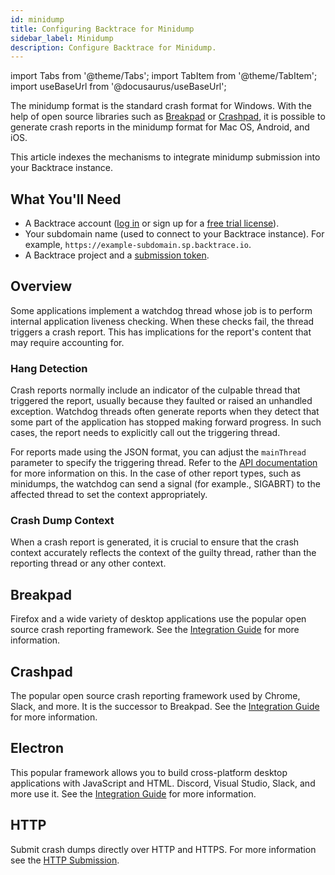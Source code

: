 ```yaml
---
id: minidump
title: Configuring Backtrace for Minidump
sidebar_label: Minidump
description: Configure Backtrace for Minidump.
---
```


import Tabs from '@theme/Tabs';
import TabItem from '@theme/TabItem';
import useBaseUrl from '@docusaurus/useBaseUrl';

The minidump format is the standard crash format for Windows. With the help of open source libraries such as [Breakpad](https://chromium.googlesource.com/breakpad/breakpad/) or [Crashpad](https://chromium.googlesource.com/crashpad/crashpad/), it is possible to generate crash reports in the minidump format for Mac OS, Android, and iOS.

This article indexes the mechanisms to integrate minidump submission into your Backtrace instance.

## What You'll Need

- A Backtrace account ([log in](https://backtrace.io/login) or sign up for a [free trial license](https://backtrace.io/sign-up)).
- Your subdomain name (used to connect to your Backtrace instance). For example, `https://example-subdomain.sp.backtrace.io`.
- A Backtrace project and a [submission token](/error-reporting/project-setup/submission-url).

## Overview

Some applications implement a watchdog thread whose job is to perform internal application liveness checking. When these checks fail, the thread triggers a crash report. This has implications for the report's content that may require accounting for.

### Hang Detection

Crash reports normally include an indicator of the culpable thread that triggered the report, usually because they faulted or raised an unhandled exception. Watchdog threads often generate reports when they detect that some part of the application has stopped making forward progress. In such cases, the report needs to explicitly call out the triggering thread.

For reports made using the JSON format, you can adjust the `mainThread` parameter to specify the triggering thread. Refer to the [API documentation](https://api.backtrace.io/) for more information on this. In the case of other report types, such as minidumps, the watchdog can send a signal (for example., SIGABRT) to the affected thread to set the context appropriately.

### Crash Dump Context

When a crash report is generated, it is crucial to ensure that the crash context accurately reflects the context of the guilty thread, rather than the reporting thread or any other context.

## Breakpad

Firefox and a wide variety of desktop applications use the popular open source crash reporting framework. See the [Integration Guide](/error-reporting/platform-integrations/breakpad) for more information.

## Crashpad

The popular open source crash reporting framework used by Chrome, Slack, and more. It is the successor to Breakpad. See the [Integration Guide](/error-reporting/platform-integrations/crashpad) for more information.

## Electron

This popular framework allows you to build cross-platform desktop applications with JavaScript and HTML. Discord, Visual Studio, Slack, and more use it. See the [Integration Guide](/error-reporting/language-integrations/electron) for more information.

## HTTP

Submit crash dumps directly over HTTP and HTTPS. For more information see the [HTTP Submission](/error-reporting/platform-integrations/http-submission).
